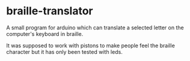 # braille-translator
A small program for arduino which can translate a selected letter on the computer's keyboard in braille. 

It was supposed to work with pistons to make people feel the braille character but it has only been tested with leds. 

